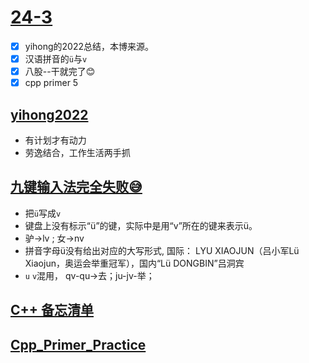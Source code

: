 # [24-3](https://github.com/dululu/notes/issues/11)

- [x] yihong的2022总结，本博来源。
- [x] 汉语拼音的`ü`与`v`
- [x] 八股--干就完了😊
- [x] cpp primer 5
## [yihong2022](https://github.com/yihong0618/2020?tab=readme-ov-file)
 - 有计划才有动力
 - 劳逸结合，工作生活两手抓
## [九键输入法完全失败😅](https://pub.bnu.edu.cn/jzyg1/127880.html)
- 把`ü`写成`v`
- 键盘上没有标示“ü”的键，实际中是用“v”所在的键来表示ü。
- 驴->lv ; 女->nv
- 拼音字母ü没有给出对应的大写形式, 国际： LYU XIAOJUN（吕小军Lü Xiaojun，奥运会举重冠军），国内“Lü DONGBIN”吕洞宾
- `u` `v`混用， qv-qu->去；ju-jv-举；
## [C++ 备忘清单](https://github.com/jaywcjlove/reference/blob/main/docs/cpp.md)
## [Cpp_Primer_Practice](https://github.com/applenob/Cpp_Primer_Practice)